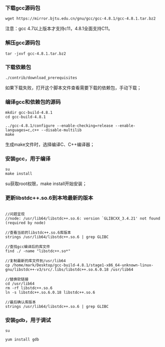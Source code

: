 ### 下载gcc源码包

```
wget https://mirror.bjtu.edu.cn/gnu/gcc/gcc-4.8.1/gcc-4.8.1.tar.bz2 
```

注意：gcc 4.7以上版本才支持c11，4.8.1全面支持C11。 

### 解压gcc源码包
```
tar -jxvf gcc-4.8.1.tar.bz2
```

### 下载依赖包
```
./contrib/download_prerequisites
```
如果下载失败，打开这个脚本文件查看需要下载的依赖包，手动下载；

### 编译gcc和依赖包的源码
```
mkdir gcc-build-4.8.1
cd gcc-build-4.8.1

../gcc-4.8.1/configure --enable-checking=release --enable-languages=c,c++ --disable-multilib
make
```
生成make文件时，选择编译C、C++编译器；

### 安装gcc，用于编译
```
su
make install
```
su获取root权限，make install开始安装；

### 更新libstdc++.so.6到本地最新的版本
```

//问题呈现
//node: /usr/lib64/libstdc++.so.6: version `GLIBCXX_3.4.21' not found (required by node)

//查看当前的libstdc++.so.6库版本
strings /usr/lib64/libstdc++.so.6 | grep GLIBC

//查找gcc编译后的库文件 
find ./ -name "libstdc++.so*"

//复制最新的库文件到/usr/lib64
cp /home/mark/Desktop/gcc-build-4.8.1/stage1-x86_64-unknown-linux-gnu/libstdc++-v3/src/.libs/libstdc++.so.6.0.18 /usr/lib64

//替换软链接
cd /usr/lib64
rm -rf libstdc++.so.6
ln -s libstdc++.so.6.0.18 libstdc++.so.6

//最后确认库版本
strings /usr/lib64/libstdc++.so.6 | grep GLIBC

```

### 安装gdb，用于调试
```
su

yum install gdb
```
